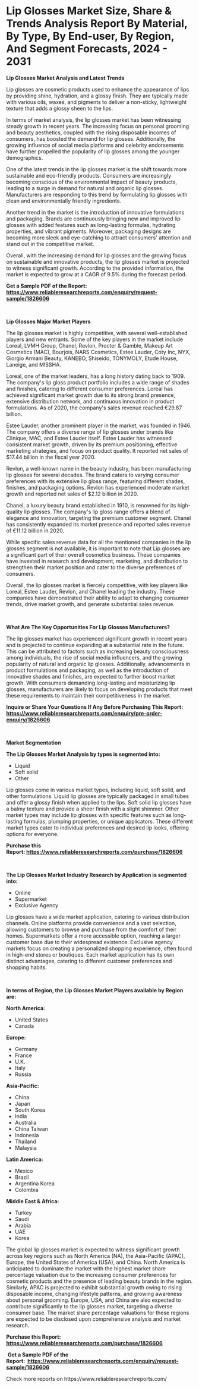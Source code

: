<p><h1>Lip Glosses Market Size, Share & Trends Analysis Report By Material, By Type, By End-user, By Region, And Segment Forecasts, 2024 - 2031</h1></p><p><strong>Lip Glosses Market Analysis and Latest Trends</strong></p>
<p><p>Lip glosses are cosmetic products used to enhance the appearance of lips by providing shine, hydration, and a glossy finish. They are typically made with various oils, waxes, and pigments to deliver a non-sticky, lightweight texture that adds a glossy sheen to the lips.</p><p>In terms of market analysis, the lip glosses market has been witnessing steady growth in recent years. The increasing focus on personal grooming and beauty aesthetics, coupled with the rising disposable incomes of consumers, has boosted the demand for lip glosses. Additionally, the growing influence of social media platforms and celebrity endorsements have further propelled the popularity of lip glosses among the younger demographics.</p><p>One of the latest trends in the lip glosses market is the shift towards more sustainable and eco-friendly products. Consumers are increasingly becoming conscious of the environmental impact of beauty products, leading to a surge in demand for natural and organic lip glosses. Manufacturers are responding to this trend by formulating lip glosses with clean and environmentally friendly ingredients.</p><p>Another trend in the market is the introduction of innovative formulations and packaging. Brands are continuously bringing new and improved lip glosses with added features such as long-lasting formulas, hydrating properties, and vibrant pigments. Moreover, packaging designs are becoming more sleek and eye-catching to attract consumers' attention and stand out in the competitive market.</p><p>Overall, with the increasing demand for lip glosses and the growing focus on sustainable and innovative products, the lip glosses market is projected to witness significant growth. According to the provided information, the market is expected to grow at a CAGR of 9.5% during the forecast period.</p></p>
<p><strong>Get a Sample PDF of the Report:&nbsp; <a href="https://www.reliableresearchreports.com/enquiry/request-sample/1826606">https://www.reliableresearchreports.com/enquiry/request-sample/1826606</a></strong></p>
<p>&nbsp;</p>
<p><strong>Lip Glosses Major Market Players</strong></p>
<p><p>The lip glosses market is highly competitive, with several well-established players and new entrants. Some of the key players in the market include Loreal, LVMH Group, Chanel, Revlon, Procter & Gamble, Makeup Art Cosmetics (MAC), Bourjois, NARS Cosmetics, Estee Lauder, Coty Inc, NYX, Giorgio Armani Beauty, KANEBO, Shiseido, TONYMOLY, Etude House, Laneige, and MISSHA.</p><p>Loreal, one of the market leaders, has a long history dating back to 1909. The company's lip gloss product portfolio includes a wide range of shades and finishes, catering to different consumer preferences. Loreal has achieved significant market growth due to its strong brand presence, extensive distribution network, and continuous innovation in product formulations. As of 2020, the company's sales revenue reached €29.87 billion.</p><p>Estee Lauder, another prominent player in the market, was founded in 1946. The company offers a diverse range of lip glosses under brands like Clinique, MAC, and Estee Lauder itself. Estee Lauder has witnessed consistent market growth, driven by its premium positioning, effective marketing strategies, and focus on product quality. It reported net sales of $17.44 billion in the fiscal year 2020.</p><p>Revlon, a well-known name in the beauty industry, has been manufacturing lip glosses for several decades. The brand caters to varying consumer preferences with its extensive lip gloss range, featuring different shades, finishes, and packaging options. Revlon has experienced moderate market growth and reported net sales of $2.12 billion in 2020.</p><p>Chanel, a luxury beauty brand established in 1910, is renowned for its high-quality lip glosses. The company's lip gloss range offers a blend of elegance and innovation, targeting the premium customer segment. Chanel has consistently expanded its market presence and reported sales revenue of €11.12 billion in 2020.</p><p>While specific sales revenue data for all the mentioned companies in the lip glosses segment is not available, it is important to note that Lip glosses are a significant part of their overall cosmetics business. These companies have invested in research and development, marketing, and distribution to strengthen their market position and cater to the diverse preferences of consumers.</p><p>Overall, the lip glosses market is fiercely competitive, with key players like Loreal, Estee Lauder, Revlon, and Chanel leading the industry. These companies have demonstrated their ability to adapt to changing consumer trends, drive market growth, and generate substantial sales revenue.</p></p>
<p>&nbsp;</p>
<p><strong>What Are The Key Opportunities For Lip Glosses Manufacturers?</strong></p>
<p><p>The lip glosses market has experienced significant growth in recent years and is projected to continue expanding at a substantial rate in the future. This can be attributed to factors such as increasing beauty consciousness among individuals, the rise of social media influencers, and the growing popularity of natural and organic lip glosses. Additionally, advancements in product formulations and packaging, as well as the introduction of innovative shades and finishes, are expected to further boost market growth. With consumers demanding long-lasting and moisturizing lip glosses, manufacturers are likely to focus on developing products that meet these requirements to maintain their competitiveness in the market.</p></p>
<p><strong>Inquire or Share Your Questions If Any Before Purchasing This Report: <a href="https://www.reliableresearchreports.com/enquiry/pre-order-enquiry/1826606">https://www.reliableresearchreports.com/enquiry/pre-order-enquiry/1826606</a></strong></p>
<p>&nbsp;</p>
<p><strong>Market Segmentation</strong></p>
<p><strong>The Lip Glosses Market Analysis by types is segmented into:</strong></p>
<p><ul><li>Liquid</li><li>Soft solid</li><li>Other</li></ul></p>
<p><p>Lip glosses come in various market types, including liquid, soft solid, and other formulations. Liquid lip glosses are typically packaged in small tubes and offer a glossy finish when applied to the lips. Soft solid lip glosses have a balmy texture and provide a sheer finish with a slight shimmer. Other market types may include lip glosses with specific features such as long-lasting formulas, plumping properties, or unique applicators. These different market types cater to individual preferences and desired lip looks, offering options for everyone.</p></p>
<p><strong>Purchase this Report:&nbsp;<a href="https://www.reliableresearchreports.com/purchase/1826606">https://www.reliableresearchreports.com/purchase/1826606</a></strong></p>
<p>&nbsp;</p>
<p><strong>The Lip Glosses Market Industry Research by Application is segmented into:</strong></p>
<p><ul><li>Online</li><li>Supermarket</li><li>Exclusive Agency</li></ul></p>
<p><p>Lip glosses have a wide market application, catering to various distribution channels. Online platforms provide convenience and a vast selection, allowing customers to browse and purchase from the comfort of their homes. Supermarkets offer a more accessible option, reaching a larger customer base due to their widespread existence. Exclusive agency markets focus on creating a personalized shopping experience, often found in high-end stores or boutiques. Each market application has its own distinct advantages, catering to different customer preferences and shopping habits.</p></p>
<p>&nbsp;</p>
<p><strong>In terms of Region, the Lip Glosses Market Players available by Region are:</strong></p>
<p>
    <p> <strong> North America: </strong>
        <ul>
            <li>United States</li>
            <li>Canada</li>
        </ul>
        </p> 
    <p> <strong> Europe: </strong>
        <ul>
            <li>Germany</li>
            <li>France</li>
            <li>U.K.</li>
            <li>Italy</li>
            <li>Russia</li>
        </ul>
        </p> 
    <p> <strong> Asia-Pacific: </strong>
        <ul>
            <li>China</li>
            <li>Japan</li>
            <li>South Korea</li>
            <li>India</li>
            <li>Australia</li>
            <li>China Taiwan</li>
            <li>Indonesia</li>
            <li>Thailand</li>
            <li>Malaysia</li>
        </ul>
        </p> 
    <p> <strong> Latin America: </strong>
        <ul>
            <li>Mexico</li>
            <li>Brazil</li>
            <li>Argentina Korea</li>
            <li>Colombia</li>
        </ul>
        </p> 
    <p> <strong> Middle East & Africa: </strong>
        <ul>
            <li>Turkey</li>
            <li>Saudi</li>
            <li>Arabia</li>
            <li>UAE</li>
            <li>Korea</li>
        </ul>
    </p>
    </p>
<p><p>The global lip glosses market is expected to witness significant growth across key regions such as North America (NA), the Asia-Pacific (APAC), Europe, the United States of America (USA), and China. North America is anticipated to dominate the market with the highest market share percentage valuation due to the increasing consumer preferences for cosmetic products and the presence of leading beauty brands in the region. Similarly, APAC is projected to exhibit substantial growth owing to rising disposable income, changing lifestyle patterns, and growing awareness about personal grooming. Europe, USA, and China are also expected to contribute significantly to the lip glosses market, targeting a diverse consumer base. The market share percentage valuations for these regions are expected to be disclosed upon comprehensive analysis and market research.</p></p>
<p><strong>Purchase this Report: <a href="https://www.reliableresearchreports.com/purchase/1826606">https://www.reliableresearchreports.com/purchase/1826606</a></strong></p>
<p>&nbsp;<strong>Get a Sample PDF of the Report:&nbsp;&nbsp;<a href="https://www.reliableresearchreports.com/enquiry/request-sample/1826606">https://www.reliableresearchreports.com/enquiry/request-sample/1826606</a></strong></p>
<p><strong></strong></p>
<p>Check more reports on https://www.reliableresearchreports.com/</p>